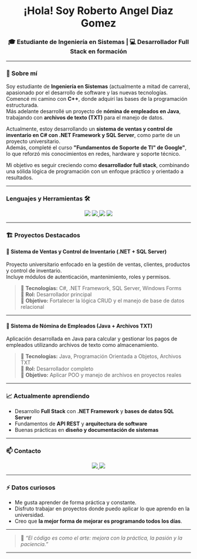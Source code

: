 <h1 align="center">¡Hola! Soy Roberto Angel Diaz Gomez</h1>

<h3 align="center">🎓 Estudiante de Ingeniería en Sistemas | 💻 Desarrollador Full Stack en formación</h3>

---

### 🚀 Sobre mí

Soy estudiante de **Ingeniería en Sistemas** (actualmente a mitad de carrera), apasionado por el desarrollo de software y las nuevas tecnologías.  
Comencé mi camino con **C++**, donde adquirí las bases de la programación estructurada.  
Más adelante desarrollé un proyecto de **nómina de empleados en Java**, trabajando con **archivos de texto (TXT)** para el manejo de datos.  

Actualmente, estoy desarrollando un **sistema de ventas y control de inventario en C# con .NET Framework y SQL Server**, como parte de un proyecto universitario.  
Además, completé el curso **"Fundamentos de Soporte de TI" de Google"**, lo que reforzó mis conocimientos en redes, hardware y soporte técnico.

Mi objetivo es seguir creciendo como **desarrollador full stack**, combinando una sólida lógica de programación con un enfoque práctico y orientado a resultados.

---

### Lenguajes y Herramientas 🛠

<p align="center">
 
<img src="https://skillicons.dev/icons?i=cpp,cs,visualstudio"/>
 <a href="(OneDrive/Escritorio/trabajos/Nueva carpeta (2)/NetBeansProjects/trabajo_Nomina)">
<img src="https://skillicons.dev/icons?i=java"/> </a>


<img src="https://img.shields.io/badge/.NET_Framework-512BD4?style=for-the-badge&logo=dotnet&logoColor=white"/>
<img src="https://img.shields.io/badge/SQL_Server-CC2927?style=for-the-badge&logo=microsoftsqlserver&logoColor=white"/> 

  
 
  
</p>

---

### 🏗️ Proyectos Destacados

#### 💼 Sistema de Ventas y Control de Inventario (.NET + SQL Server)
Proyecto universitario enfocado en la gestión de ventas, clientes, productos y control de inventario.  
Incluye módulos de autenticación, mantenimiento, roles y permisos.  
> 🔹 **Tecnologías:** C#, .NET Framework, SQL Server, Windows Forms  
> 🔹 **Rol:** Desarrollador principal  
> 🔹 **Objetivo:** Fortalecer la lógica CRUD y el manejo de base de datos relacional

---

#### 🧾 Sistema de Nómina de Empleados (Java + Archivos TXT)
Aplicación desarrollada en Java para calcular y gestionar los pagos de empleados utilizando archivos de texto como almacenamiento.  
> 🔹 **Tecnologías:** Java, Programación Orientada a Objetos, Archivos TXT  
> 🔹 **Rol:** Desarrollador completo  
> 🔹 **Objetivo:** Aplicar POO y manejo de archivos en proyectos reales

---

### 📈 Actualmente aprendiendo
- Desarrollo **Full Stack** con **.NET Framework** y **bases de datos SQL Server**  
- Fundamentos de **API REST** y **arquitectura de software**  
- Buenas prácticas en **diseño y documentación de sistemas**

---

### 📫 Contacto

<p align="center">
  <a href="mailto:robertoangel2223@gmail.com">
        
<img src="https://skillicons.dev/icons?i=gmail "/>
  </a>
  <a href="https://www.linkedin.com/in/roberto-angel-diaz-gomez-5422582ba">
  
      
<img src="https://skillicons.dev/icons?i=linkedin" />
  </a>
  
   
  </a>
</p>

---

### ⚡ Datos curiosos
- Me gusta aprender de forma práctica y constante.  
- Disfruto trabajar en proyectos donde puedo aplicar lo que aprendo en la universidad.  
- Creo que **la mejor forma de mejorar es programando todos los días**.

---

> 💬 *“El código es como el arte: mejora con la práctica, la pasión y la paciencia.”*

---
